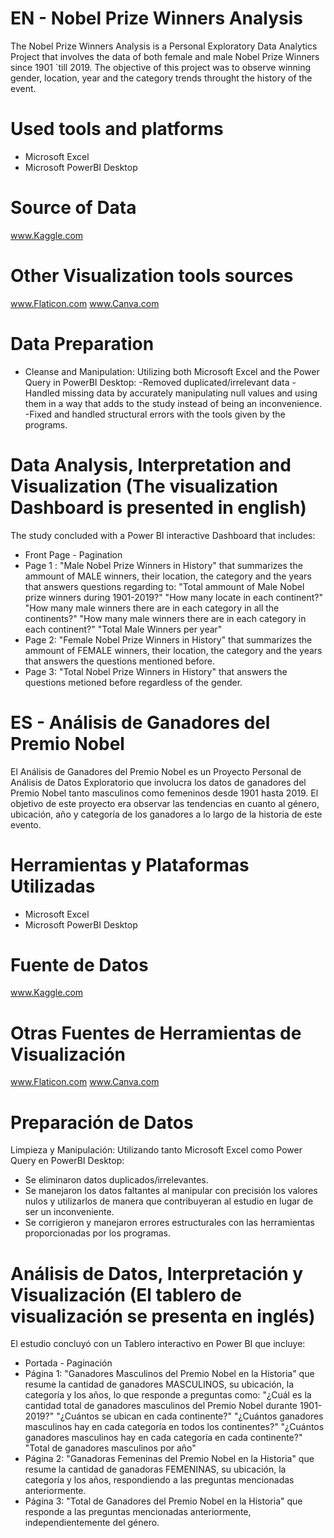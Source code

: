 # EN - Nobel Prize Winners Analysis
The Nobel Prize Winners Analysis is a Personal Exploratory Data Analytics Project that involves the data of both female and male Nobel Prize Winners since 1901 `till 2019.
The objective of this project was to observe winning gender, location, year and the category trends throught the history of the event.

# Used tools and platforms
- Microsoft Excel
- Microsoft PowerBI Desktop

# Source of Data
www.Kaggle.com

# Other Visualization tools sources
www.Flaticon.com
www.Canva.com

# Data Preparation
- Cleanse and Manipulation:
  Utilizing both Microsoft Excel and the Power Query in PowerBI Desktop:
  -Removed duplicated/irrelevant data
  -Handled missing data by accurately manipulating null values and using them in a way that adds to the study instead of being an inconvenience.
  -Fixed and handled structural errors with the tools given by the programs.

# Data Analysis, Interpretation and Visualization (The visualization Dashboard is presented in english)
The study concluded with a Power BI interactive Dashboard that includes:
- Front Page - Pagination
- Page 1 : "Male Nobel Prize Winners in History" that summarizes the ammount of MALE winners, their location, the category and the years that answers questions regarding to:
  "Total ammount of Male Nobel prize winners during 1901-2019?"
  "How many locate in each continent?"
  "How many male winners there are in each category in all the continents?"
  "How many male winners there are in each category in each continent?"
  "Total Male Winners per year"
- Page 2: "Female Nobel Prize Winners in History" that summarizes the ammount of FEMALE winners, their location, the category and the years that answers the questions mentioned before.
- Page 3: "Total Nobel Prize Winners in History" that answers the questions metioned before regardless of the gender.
  
# ES - Análisis de Ganadores del Premio Nobel
El Análisis de Ganadores del Premio Nobel es un Proyecto Personal de Análisis de Datos Exploratorio que involucra los datos de ganadores del Premio Nobel tanto masculinos como femeninos desde 1901 hasta 2019. El objetivo de este proyecto era observar las tendencias en cuanto al género, ubicación, año y categoría de los ganadores a lo largo de la historia de este evento.

# Herramientas y Plataformas Utilizadas
- Microsoft Excel
- Microsoft PowerBI Desktop

# Fuente de Datos
www.Kaggle.com

# Otras Fuentes de Herramientas de Visualización
www.Flaticon.com
www.Canva.com

# Preparación de Datos
Limpieza y Manipulación:
Utilizando tanto Microsoft Excel como Power Query en PowerBI Desktop:
- Se eliminaron datos duplicados/irrelevantes.
- Se manejaron los datos faltantes al manipular con precisión los valores nulos y utilizarlos de manera que contribuyeran al estudio en lugar de ser un inconveniente.
- Se corrigieron y manejaron errores estructurales con las herramientas proporcionadas por los programas.
  
# Análisis de Datos, Interpretación y Visualización (El tablero de visualización se presenta en inglés)
El estudio concluyó con un Tablero interactivo en Power BI que incluye:

- Portada - Paginación
- Página 1: "Ganadores Masculinos del Premio Nobel en la Historia" que resume la cantidad de ganadores MASCULINOS, su ubicación, la categoría y los años, lo que responde a preguntas como:
"¿Cuál es la cantidad total de ganadores masculinos del Premio Nobel durante 1901-2019?"
"¿Cuántos se ubican en cada continente?"
"¿Cuántos ganadores masculinos hay en cada categoría en todos los continentes?"
"¿Cuántos ganadores masculinos hay en cada categoría en cada continente?"
"Total de ganadores masculinos por año"
- Página 2: "Ganadoras Femeninas del Premio Nobel en la Historia" que resume la cantidad de ganadoras FEMENINAS, su ubicación, la categoría y los años, respondiendo a las preguntas mencionadas anteriormente.
- Página 3: "Total de Ganadores del Premio Nobel en la Historia" que responde a las preguntas mencionadas anteriormente, independientemente del género.
